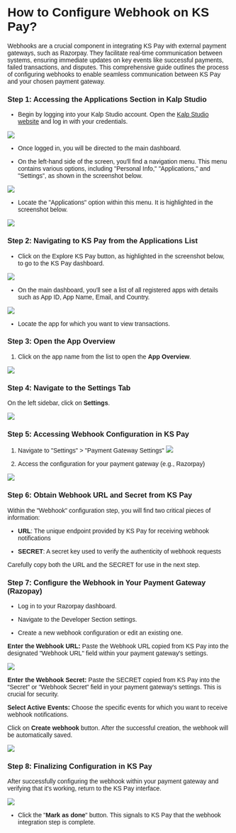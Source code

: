 <style>  body { font-family: "Source Sans 3", sans-serif!important; }</style>
<link href="https://fonts.googleapis.com/css2?family=Source+Sans+3:ital,wght@0,200..900;1,200..900&display=swap" rel="stylesheet">    
<link rel="stylesheet" href="https://fonts.googleapis.com/icon?family=Material+Icons">

# **How to Configure Webhook on KS Pay?**

Webhooks are a crucial component in integrating KS Pay with external payment gateways, such as Razorpay. They facilitate real-time communication between systems, ensuring immediate updates on key events like successful payments, failed transactions, and disputes. This comprehensive guide outlines the process of configuring webhooks to enable seamless communication between KS Pay and your chosen payment gateway.

### **Step 1: Accessing the Applications Section in Kalp Studio**

-   Begin by logging into your Kalp Studio account. Open the [Kalp Studio website](https://accounts.kalp.studio/login?redirect_url=https://console.kalp.studio "https://accounts.kalp.studio/login?redirect_url=https://console.kalp.studio") and log in with your credentials.
    

![](https://docs-images-kalp-studio.s3.ap-south-1.amazonaws.com/Audit+2/configwebhook/wh1.png)

-   Once logged in, you will be directed to the main dashboard.
    
-   On the left-hand side of the screen, you'll find a navigation menu. This menu contains various options, including "Personal Info," "Applications," and "Settings”, as shown in the screenshot below.
    

![](https://docs-images-kalp-studio.s3.ap-south-1.amazonaws.com/Audit+2/configwebhook/wh2.png)

-   Locate the "Applications" option within this menu. It is highlighted in the screenshot below.
    

![](https://docs-images-kalp-studio.s3.ap-south-1.amazonaws.com/Audit+2/configwebhook/wh3.png)

### **Step 2: Navigating to KS Pay from the Applications List**

-   Click on the Explore KS Pay button, as highlighted in the screenshot below, to go to the KS Pay dashboard.
    

![](https://docs-images-kalp-studio.s3.ap-south-1.amazonaws.com/Audit+2/configwebhook/wh4.png)

-   On the main dashboard, you'll see a list of all registered apps with details such as App ID, App Name, Email, and Country.
    
![](https://docs-images-kalp-studio.s3.ap-south-1.amazonaws.com/Audit+2/configwebhook/wh5.png)

-   Locate the app for which you want to view transactions.
    

### **Step 3: Open the App Overview**

1.  Click on the app name from the list to open the **App Overview**.
    
![](https://docs-images-kalp-studio.s3.ap-south-1.amazonaws.com/Audit+2/configwebhook/wh6.png)
    

### **Step 4: Navigate to the Settings Tab**

On the left sidebar, click on **Settings**.

![](https://docs-images-kalp-studio.s3.ap-south-1.amazonaws.com/Audit+2/configwebhook/wh7.png)

### **Step 5: Accessing Webhook Configuration in KS Pay**

1. Navigate to "Settings" > "Payment Gateway Settings"
![](https://docs-images-kalp-studio.s3.ap-south-1.amazonaws.com/Audit+2/configwebhook/wh8.png)

2. Access the configuration for your payment gateway (e.g., Razorpay)
    

![](https://docs-images-kalp-studio.s3.ap-south-1.amazonaws.com/Audit+2/configwebhook/wh9.png)

### **Step 6: Obtain Webhook URL and Secret from KS Pay**


Within the "Webhook" configuration step, you will find two critical pieces of information:


-   **URL**: The unique endpoint provided by KS Pay for receiving webhook notifications
    
-   **SECRET**: A secret key used to verify the authenticity of webhook requests
    

Carefully copy both the URL and the SECRET for use in the next step.

### **Step 7: Configure the Webhook in Your Payment Gateway (Razopay)**

-   Log in to your Razorpay dashboard.


    
-   Navigate to the Developer Section settings.
    
-   Create a new webhook configuration or edit an existing one.

**Enter the Webhook URL:** Paste the Webhook URL copied from KS Pay into the designated "Webhook URL" field within your payment gateway's settings.

![](https://docs-images-kalp-studio.s3.ap-south-1.amazonaws.com/Audit+2/configwebhook/wh13.png)

**Enter the Webhook Secret:** Paste the SECRET copied from KS Pay into the "Secret" or "Webhook Secret" field in your payment gateway's settings. This is crucial for security.

**Select Active Events:** Choose the specific events for which you want to receive webhook notifications.

Click on **Create webhook** button. After the successful creation, the webhook will be automatically saved. 

![](https://docs-images-kalp-studio.s3.ap-south-1.amazonaws.com/Audit+2/configwebhook/wh14.png)


### **Step 8: Finalizing Configuration in KS Pay**

After  successfully configuring the webhook within your payment gateway and verifying that it's working, return to the KS Pay interface.
    

![](https://docs-images-kalp-studio.s3.ap-south-1.amazonaws.com/Audit+2/configwebhook/wh15.png)

-   Click the "**Mark as done**" button. This signals to KS Pay that the webhook integration step is complete.